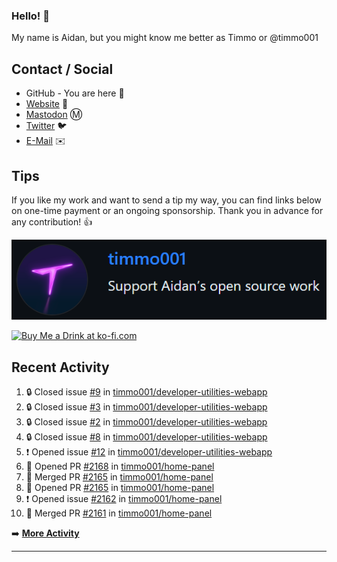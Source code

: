 ### Hello! 👋

My name is Aidan, but you might know me better as Timmo or @timmo001

## Contact / Social

- GitHub - You are here 👋
- [Website](https://timmo.dev) 📙
- <a href="https://fosstodon.org/@timmo" rel="me" target="_blank">Mastodon</a> Ⓜ️
- [Twitter](https://twitter.com/timmo001) 🐦
- [E-Mail](mailto:aidan@timmo.dev) ✉️

## Tips

If you like my work and want to send a tip my way, you can find links below on one-time payment or an ongoing sponsorship. Thank you in advance for any contribution! 👍

[![GitHub Sponsor][sponsor-badge]][sponsor]

<a href="https://ko-fi.com/M4M6YNVS" target="_blank"><img height="36" style="border:0px;height:36px;" src="https://cdn.ko-fi.com/cdn/kofi1.png?v=2" border="0" alt="Buy Me a Drink at ko-fi.com" /></a>

## Recent Activity

<!--START_SECTION:activity-->
1. 🔒 Closed issue [#9](https://github.com/timmo001/developer-utilities-webapp/issues/9) in [timmo001/developer-utilities-webapp](https://github.com/timmo001/developer-utilities-webapp)
2. 🔒 Closed issue [#3](https://github.com/timmo001/developer-utilities-webapp/issues/3) in [timmo001/developer-utilities-webapp](https://github.com/timmo001/developer-utilities-webapp)
3. 🔒 Closed issue [#2](https://github.com/timmo001/developer-utilities-webapp/issues/2) in [timmo001/developer-utilities-webapp](https://github.com/timmo001/developer-utilities-webapp)
4. 🔒 Closed issue [#8](https://github.com/timmo001/developer-utilities-webapp/issues/8) in [timmo001/developer-utilities-webapp](https://github.com/timmo001/developer-utilities-webapp)
5. ❗ Opened issue [#12](https://github.com/timmo001/developer-utilities-webapp/issues/12) in [timmo001/developer-utilities-webapp](https://github.com/timmo001/developer-utilities-webapp)
6. 💪 Opened PR [#2168](https://github.com/timmo001/home-panel/pull/2168) in [timmo001/home-panel](https://github.com/timmo001/home-panel)
7. 🎉 Merged PR [#2165](https://github.com/timmo001/home-panel/pull/2165) in [timmo001/home-panel](https://github.com/timmo001/home-panel)
8. 💪 Opened PR [#2165](https://github.com/timmo001/home-panel/pull/2165) in [timmo001/home-panel](https://github.com/timmo001/home-panel)
9. ❗️ Opened issue [#2162](https://github.com/timmo001/home-panel/issues/2162) in [timmo001/home-panel](https://github.com/timmo001/home-panel)
10. 🎉 Merged PR [#2161](https://github.com/timmo001/home-panel/pull/2161) in [timmo001/home-panel](https://github.com/timmo001/home-panel)
<!--END_SECTION:activity-->

➡️  **[More Activity](/RECENT-ACTIVITY.md)**

---

[sponsor-badge]: https://github.com/timmo001/timmo001/blob/master/sponsor.png?raw=true
[sponsor]: https://github.com/sponsors/timmo001?o=esc
